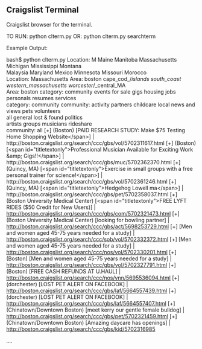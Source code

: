 Craigslist Terminal
-------

Craigslist browser for the terminal.

TO RUN: python clterm.py
OR: python clterm.py searchterm


Example Output:

bash$ python clterm.py 
Location: M
Maine          Manitoba       Massachusetts  Michigan       Mississippi    Montana        
Malaysia       Maryland       Mexico         Minnesota      Missouri       Morocco        
Location: Massachusetts
Area: 
boston                  cape_cod_/_islands      south_coast             western_massachusetts   worcester_/_central_MA  
Area: boston
category: 
community  events     for sale   gigs       housing    jobs       personals  resumes    services   
category: community
community: 
activity partners     childcare             local news and views  pets                  volunteers            
all                   general               lost & found          politics              
artists               groups                musicians             rideshare             
community: all
[+]  (Boston) [<span id="titletextonly">PAID RESEARCH STUDY: Make $75 Testing Home Shopping Website</span>] | http://boston.craigslist.org/search/ccc/gbs/vol/5702311617.html
[+]  (Boston) [<span id="titletextonly">Professional Musician Available for Exciting Work &amp; Gigs!!</span>] | http://boston.craigslist.org/search/ccc/gbs/muc/5702362370.html
[+]  (Quincy, MA) [<span id="titletextonly">Exercise in small groups with a free personal trainer for science!</span>] | http://boston.craigslist.org/search/ccc/gbs/vol/5702361246.html
[+]  (Quincy, MA) [<span id="titletextonly">Hedgehog Lowell ma</span>] | http://boston.craigslist.org/search/ccc/gbs/pet/5702358037.html
[+]  (Boston University Medical Center) [<span id="titletextonly">FREE LYFT RIDES ($50 Credit for New Users)</span>] | http://boston.craigslist.org/search/ccc/gbs/com/5702321473.html
[+]  (Boston University Medical Center) [<span id="titletextonly">looking for bowling partner</span>] | http://boston.craigslist.org/search/ccc/gbs/act/5698253729.html
[+]  [<span id="titletextonly">Men and women aged 45-75 years needed for a study</span>] | http://boston.craigslist.org/search/ccc/sob/vol/5702332372.html
[+]  [<span id="titletextonly">Men and women aged 45-75 years needed for a study</span>] | http://boston.craigslist.org/search/ccc/nos/vol/5702330201.html
[+]  (Boston) [<span id="titletextonly">Men and women aged 45-75 years needed for a study</span>] | http://boston.craigslist.org/search/ccc/gbs/vol/5702327791.html
[+]  (Boston) [<span id="titletextonly">FREE CASH REFUNDS AT U.HAUL</span>] | http://boston.craigslist.org/search/ccc/nos/vnn/5695536094.html
[+]  (dorchester) [<span id="titletextonly">LOST PET ALERT ON FACEBOOK</span>] | http://boston.craigslist.org/search/ccc/gbs/laf/5664557439.html
[+]  (dorchester) [<span id="titletextonly">LOST PET ALERT ON FACEBOOK</span>] | http://boston.craigslist.org/search/ccc/gbs/laf/5664557407.html
[+]  (Chinatown/Downtown Boston) [<span id="titletextonly">meet kerry our gentle female bulldog</span>] | http://boston.craigslist.org/search/ccc/gbs/pet/5702321459.html
[+]  (Chinatown/Downtown Boston) [<span id="titletextonly">Amazing daycare has openings</span>] | http://boston.craigslist.org/search/ccc/gbs/kid/5702316985


....
